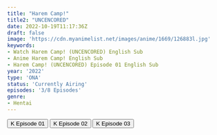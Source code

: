 ```yaml
---
title: "Harem Camp!"
title2: "UNCENCORED"
date: 2022-10-19T11:17:36Z
draft: false
image: 'https://cdn.myanimelist.net/images/anime/1669/126883l.jpg'
keywords:
- Watch Harem Camp! (UNCENCORED) English Sub
- Anime Harem Camp! English Sub
- Harem Camp! (UNCENCORED) Episode 01 English Sub
year: '2022'
type: 'ONA'
status: 'Currently Airing'
episodes: '3/8 Episodes'
genre:
- Hentai
---
```


<div class="d-g gg-5 gtc-r ai-c">
<button onclick="window.open('?kwf2=HaremCamp/Harem Camp - 01','_blank')">K Episode 01</button>
<button onclick="window.open('?kwf2=HaremCamp/Harem Camp - 02','_blank')">K Episode 02</button>
<button onclick="window.open('?kwf2=HaremCamp/Harem Camp - 03','_blank')">K Episode 03</button>
</div>